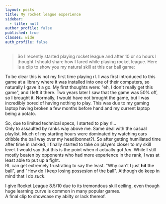 ```yaml
---
layout: posts
title: My rocket league experience
sidebar:
  - title: null
author_profile: false
published: true
classes: wide
auth_profile: false
---
```

> So I recently started playing rocket league and after 10 or so hours I thought I should share how I fared while playing rocket league. Here is a clip to show you my natural skill at this car ball game:

To be clear this is not my first time playing rl. I was first introduced to this game at a library where it was installed into one of their computers, so naturally I gave it a go. My first thoughts were: "eh, I don't really get this game", and I left it there. Two years later I saw that the game was 50% off, so I brought it. Normally, I would have not brought the game, but I was incredibly bored of having nothing to play. This was due to my gaming laptop having broken a few months before hand and my current laptop being a potato.

So, due to limited technical specs, I started to play rl...  
Only to assaulted by ranks way above me. Same deal with the casual playlist. Much of my starting hours were dominated by watching cars dribble the ball way over my head(bonnet?). So after getting humiliated time after time in ranked, I finally started to take on players closer to my skill level. I would say that this is the point when rl actually got *fun*. While I still mostly beaten by opponents who had more experience in the rank, I was at least able to put up a fight.  
RL can get extremely frustrating to say the least. "Why can't I just **hit** the ball", and "How do I keep losing possesion of the ball". Although do keep in mind that I do *suck*.  

I give Rocket League 8.5/10 due to its tremondous skill ceiling, even though huge learning curve is common in many popular games.  
A final clip to showcase my abilty or lack thereof.




